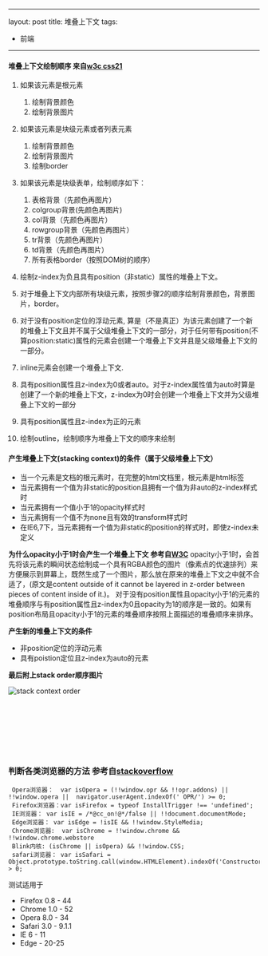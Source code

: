 
---
layout: post
title: 堆叠上下文
tags:
- 前端
---

#### 堆叠上下文绘制顺序 来自[w3c css21](https://www.w3.org/TR/CSS21/zindex.html)

1. 如果该元素是根元素
	1. 绘制背景颜色
	2. 绘制背景图片

2. 如果该元素是块级元素或者列表元素
	1. 绘制背景颜色
	2. 绘制背景图片
	3. 绘制border
3. 如果该元素是块级表单，绘制顺序如下：
	1. 表格背景（先颜色再图片）
	2. colgroup背景(先颜色再图片)
	3. col背景（先颜色再图片）
	4. rowgroup背景（先颜色再图片）
	5. tr背景（先颜色再图片）
	6. td背景（先颜色再图片）
	7. 所有表格border（按照DOM树的顺序）
4. 绘制z-index为负且具有position（非static）属性的堆叠上下文。
5. 对于堆叠上下文内部所有块级元素，按照步骤2的顺序绘制背景颜色，背景图片，border。
6. 对于没有position定位的浮动元素, 算是（不是真正）为该元素创建了一个新的堆叠上下文且并不属于父级堆叠上下文的一部分，对于任何带有position(不算position:static)属性的元素会创建一个堆叠上下文并且是父级堆叠上下文的一部分。
7. inline元素会创建一个堆叠上下文.
8. 具有position属性且z-index为0或者auto。对于z-index属性值为auto时算是创建了一个新的堆叠上下文，z-index为0时会创建一个堆叠上下文并为父级堆叠上下文的一部分
9. 具有position属性且z-index为正的元素
10. 绘制outline，绘制顺序为堆叠上下文的顺序来绘制

#### 产生堆叠上下文(stacking context)的条件（属于父级堆叠上下文）
- 当一个元素是文档的根元素时，在完整的html文档里，根元素是html标签
- 当元素拥有一个值为非static的position且拥有一个值为非auto的z-index样式时
- 当元素拥有一个值小于1的opacity样式时
- 当元素拥有一个值不为none且有效的transform样式时
- 在IE6,7下，当元素拥有一个值为非static的position的样式时，即使z-index未定义

**为什么opacity小于1时会产生一个堆叠上下文 参考自[W3C](https://www.w3.org/TR/css3-color/)**
	opacity小于1时，会首先将该元素的瞬间状态绘制成一个具有RGBA颜色的图片（像素点的优速排列）来方便展示到屏幕上，既然生成了一个图片，那么放在原来的堆叠上下文之中就不合适了，(原文是content outside of it cannot be layered in z-order between pieces of content inside of it.)。
	对于没有position属性且opacity小于1的元素的堆叠顺序与有position属性且z-index为0且opacity为1的顺序是一致的。如果有position布局且opacity小于1的元素的堆叠顺序按照上面描述的堆叠顺序来排序。

__产生新的堆叠上下文的条件__

- 非position定位的浮动元素
- 具有poistion定位且z-index为auto的元素

**最后附上stack order顺序图片**

![stack context order](http://resources.wumengqiang.com/images/stack-order.png "堆叠上下文顺序")
		
	
<br><br><br><br><br><br>

### 判断各类浏览器的方法 参考自[stackoverflow](http://stackoverflow.com/questions/9847580/how-to-detect-safari-chrome-ie-firefox-and-opera-browser)

```
 Opera浏览器：  var isOpera = (!!window.opr && !!opr.addons) || !!window.opera ||  navigator.userAgent.indexOf(' OPR/') >= 0;
 Firefox浏览器：var isFirefox = typeof InstallTrigger !== 'undefined';
 IE浏览器： var isIE = /*@cc_on!@*/false || !!document.documentMode;
 Edge浏览器： var isEdge = !isIE && !!window.StyleMedia;
 Chrome浏览器:  var isChrome = !!window.chrome && !!window.chrome.webstore  
 Blink内核: (isChrome || isOpera) && !!window.CSS;
 safari浏览器： var isSafari = Object.prototype.toString.call(window.HTMLElement).indexOf('Constructor') > 0;
```
测试适用于

- Firefox 0.8 - 44
- Chrome 1.0 - 52
- Opera 8.0 - 34
- Safari 3.0 - 9.1.1
- IE 6 - 11
- Edge - 20-25 
